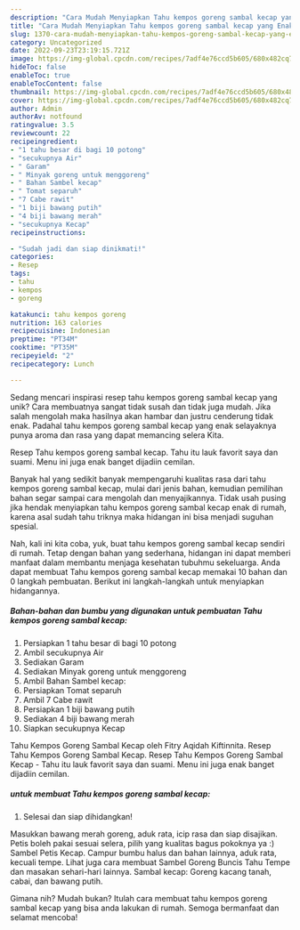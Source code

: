 ```yaml
---
description: "Cara Mudah Menyiapkan Tahu kempos goreng sambal kecap yang Enak"
title: "Cara Mudah Menyiapkan Tahu kempos goreng sambal kecap yang Enak"
slug: 1370-cara-mudah-menyiapkan-tahu-kempos-goreng-sambal-kecap-yang-enak
category: Uncategorized
date: 2022-09-23T23:19:15.721Z
image: https://img-global.cpcdn.com/recipes/7adf4e76ccd5b605/680x482cq70/tahu-kempos-goreng-sambal-kecap-foto-resep-utama.jpg
hideToc: false
enableToc: true
enableTocContent: false
thumbnail: https://img-global.cpcdn.com/recipes/7adf4e76ccd5b605/680x482cq70/tahu-kempos-goreng-sambal-kecap-foto-resep-utama.jpg
cover: https://img-global.cpcdn.com/recipes/7adf4e76ccd5b605/680x482cq70/tahu-kempos-goreng-sambal-kecap-foto-resep-utama.jpg
author: Admin
authorAv: notfound
ratingvalue: 3.5
reviewcount: 22
recipeingredient:
- "1 tahu besar di bagi 10 potong"
- "secukupnya Air"
- " Garam"
- " Minyak goreng untuk menggoreng"
- " Bahan Sambel kecap"
- " Tomat separuh"
- "7 Cabe rawit"
- "1 biji bawang putih"
- "4 biji bawang merah"
- "secukupnya Kecap"
recipeinstructions:

- "Sudah jadi dan siap dinikmati!"
categories:
- Resep
tags:
- tahu
- kempos
- goreng

katakunci: tahu kempos goreng 
nutrition: 163 calories
recipecuisine: Indonesian
preptime: "PT34M"
cooktime: "PT35M"
recipeyield: "2"
recipecategory: Lunch

---
```





Sedang mencari inspirasi resep tahu kempos goreng sambal kecap yang unik? Cara membuatnya sangat tidak susah dan tidak juga mudah. Jika salah mengolah maka hasilnya akan hambar dan justru cenderung tidak enak. Padahal tahu kempos goreng sambal kecap yang enak selayaknya punya aroma dan rasa yang dapat memancing selera Kita.





Resep Tahu kempos goreng sambal kecap. Tahu itu lauk favorit saya dan suami. Menu ini juga enak banget dijadiin cemilan.

Banyak hal yang sedikit banyak mempengaruhi kualitas rasa dari tahu kempos goreng sambal kecap, mulai dari jenis bahan, kemudian pemilihan bahan segar sampai cara mengolah dan menyajikannya. Tidak usah pusing jika hendak menyiapkan tahu kempos goreng sambal kecap enak di rumah, karena asal sudah tahu triknya maka hidangan ini bisa menjadi suguhan spesial.






Nah, kali ini kita coba, yuk, buat tahu kempos goreng sambal kecap sendiri di rumah. Tetap dengan bahan yang sederhana, hidangan ini dapat memberi manfaat dalam membantu menjaga kesehatan tubuhmu sekeluarga. Anda dapat membuat Tahu kempos goreng sambal kecap memakai 10 bahan dan 0 langkah pembuatan. Berikut ini langkah-langkah untuk menyiapkan hidangannya.

<!--inarticleads1-->

##### Bahan-bahan dan bumbu yang digunakan untuk pembuatan Tahu kempos goreng sambal kecap:

1. Persiapkan 1 tahu besar di bagi 10 potong
1. Ambil secukupnya Air
1. Sediakan  Garam
1. Sediakan  Minyak goreng untuk menggoreng
1. Ambil  Bahan Sambel kecap:
1. Persiapkan  Tomat separuh
1. Ambil 7 Cabe rawit
1. Persiapkan 1 biji bawang putih
1. Sediakan 4 biji bawang merah
1. Siapkan secukupnya Kecap


Tahu Kempos Goreng Sambal Kecap oleh Fitry Aqidah Kiftinnita. Resep Tahu Kempos Goreng Sambal Kecap. Resep Tahu Kempos Goreng Sambal Kecap - Tahu itu lauk favorit saya dan suami. Menu ini juga enak banget dijadiin cemilan. 

<!--inarticleads2-->

#####  untuk membuat Tahu kempos goreng sambal kecap:


1. Selesai dan siap dihidangkan!

Masukkan bawang merah goreng, aduk rata, icip rasa dan siap disajikan. Petis boleh pakai sesuai selera, pilih yang kualitas bagus pokoknya ya :) Sambel Petis Kecap. Campur bumbu halus dan bahan lainnya, aduk rata, kecuali tempe. Lihat juga cara membuat Sambel Goreng Buncis Tahu Tempe dan masakan sehari-hari lainnya. Sambal kecap: Goreng kacang tanah, cabai, dan bawang putih. 

Gimana nih? Mudah bukan? Itulah cara membuat tahu kempos goreng sambal kecap yang bisa anda lakukan di rumah. Semoga bermanfaat dan selamat mencoba!
